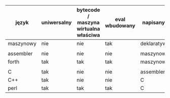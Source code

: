 

| język    | uniwersalny | bytecode / maszyna wirtualna właściwa | eval wbudowany | napisany w   |
|  ---     |   ---       | ---                                   | ---            | ---          |
| maszynowy| nie         | nie                                   | tak            | deklaratywny |
|          |             |                                       |                |              |
| assembler| nie         | nie                                   | nie            | maszynowy    |
| forth    | tak         | tak                                   | tak            | maszynowy    |
|          |             |                                       |                |              |
| C        | tak         | nie                                   | nie            | assembler    |
| C++      | tak         | nie                                   | nie            | C            |
| perl     | tak         | tak                                   | tak            | C            |
